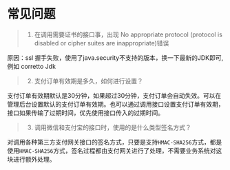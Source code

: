 # 常见问题

> 1. 在调用需要证书的接口事，出现 No appropriate protocol (protocol is disabled or cipher suites are inappropriate)错误

原因：ssl 握手失败，使用了java.security不支持的版本，换一下最新的JDK即可, 例如 corretto Jdk

> 2. 支付订单有效期是多久，如何进行设置？

支付订单有效期默认是30分钟，如果超过30分钟，支付订单会自动失效。可以在管理后台设置默认的支付订单有效期。也可以通过调用接口设置支付订单有效期，接口如果传输了过期时间，优先使用接口传入的过期时间。

> 3. 调用微信和支付宝的接口时，使用的是什么类型签名方式？

对调用各种第三方支付网关接口的签名方式，只要是支持`HMAC-SHA256`方式，都是使用`HMAC-SHA256`方式，签名过程都由支付网关进行了处理，不需要业务系统对这块进行额外处理。
